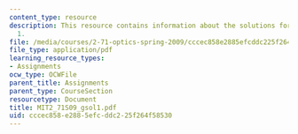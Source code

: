 ```yaml
---
content_type: resource
description: This resource contains information about the solutions for problem set
  1.
file: /media/courses/2-71-optics-spring-2009/cccec858e2885efcddc225f264f58530_MIT2_71S09_gsol1.pdf
file_type: application/pdf
learning_resource_types:
- Assignments
ocw_type: OCWFile
parent_title: Assignments
parent_type: CourseSection
resourcetype: Document
title: MIT2_71S09_gsol1.pdf
uid: cccec858-e288-5efc-ddc2-25f264f58530
---
```

